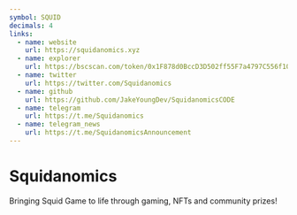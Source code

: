 ```yaml
---
symbol: SQUID
decimals: 4
links:
  - name: website
    url: https://squidanomics.xyz
  - name: explorer
    url: https://bscscan.com/token/0x1F878d0BccD3D502ff55F7a4797C556f103d6e4b
  - name: twitter
    url: https://twitter.com/Squidanomics
  - name: github
    url: https://github.com/JakeYoungDev/SquidanomicsCODE
  - name: telegram
    url: https://t.me/Squidanomics
  - name: telegram_news
    url: https://t.me/SquidanomicsAnnouncement
---
```


# Squidanomics

Bringing Squid Game to life through gaming, NFTs and community prizes!
